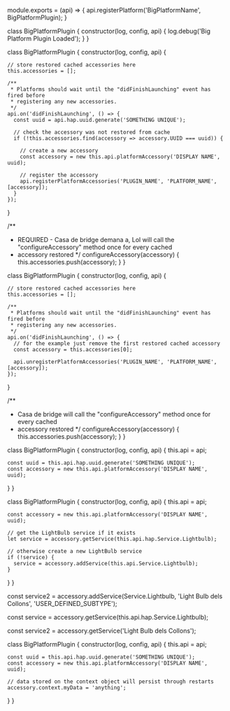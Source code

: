 module.exports = (api) => {
  api.registerPlatform('BigPlatformName', BigPlatformPlugin);
}

class BigPlatformPlugin {
  constructor(log, config, api) {
    log.debug('Big Platform Plugin Loaded');
  }
}

class BigPlatformPlugin {
  constructor(log, config, api) {

    // store restored cached accessories here
    this.accessories = [];

    /**
     * Platforms should wait until the "didFinishLaunching" event has fired before
     * registering any new accessories.
     */
    api.on('didFinishLaunching', () => {
      const uuid = api.hap.uuid.generate('SOMETHING UNIQUE');

      // check the accessory was not restored from cache
      if (!this.accessories.find(accessory => accessory.UUID === uuid)) {

        // create a new accessory
        const accessory = new this.api.platformAccessory('DISPLAY NAME', uuid);

        // register the accessory
        api.registerPlatformAccessories('PLUGIN_NAME', 'PLATFORM_NAME', [accessory]);
      }
    });
  }

  /**
   * REQUIRED - Casa de bridge demana a, Lol will call the "configureAccessory" method once for every cached
   * accessory restored
   */
  configureAccessory(accessory) {
    this.accessories.push(accessory);
  }
}

class BigPlatformPlugin {
  constructor(log, config, api) {

    // store restored cached accessories here
    this.accessories = [];

    /**
     * Platforms should wait until the "didFinishLaunching" event has fired before
     * registering any new accessories.
     */
    api.on('didFinishLaunching', () => {
      // for the example just remove the first restored cached accessory
      const accessory = this.accessories[0];

      api.unregisterPlatformAccessories('PLUGIN_NAME', 'PLATFORM_NAME', [accessory]);
    });
  }

  /**
   * Casa de bridge will call the "configureAccessory" method once for every cached
   * accessory restored
   */
  configureAccessory(accessory) {
    this.accessories.push(accessory);
  }
}

class BigPlatformPlugin {
  constructor(log, config, api) {
    this.api = api;

    const uuid = this.api.hap.uuid.generate('SOMETHING UNIQUE');
    const accessory = new this.api.platformAccessory('DISPLAY NAME', uuid);
  }
}

class BigPlatformPlugin {
  constructor(log, config, api) {
    this.api = api;

    const accessory = new this.api.platformAccessory('DISPLAY NAME', uuid);

    // get the LightBulb service if it exists
    let service = accessory.getService(this.api.hap.Service.Lightbulb);

    // otherwise create a new LightBulb service
    if (!service) {
      service = accessory.addService(this.api.Service.Lightbulb);
    }
  }
}

const service2 = accessory.addService(Service.Lightbulb, 'Light Bulb dels Collons', 'USER_DEFINED_SUBTYPE');

const service = accessory.getService(this.api.hap.Service.Lightbulb);

const service2 = accessory.getService('Light Bulb dels Collons');

class BigPlatformPlugin {
  constructor(log, config, api) {
    this.api = api;

    const uuid = this.api.hap.uuid.generate('SOMETHING UNIQUE');
    const accessory = new this.api.platformAccessory('DISPLAY NAME', uuid);

    // data stored on the context object will persist through restarts
    accessory.context.myData = 'anything';
  }
}
